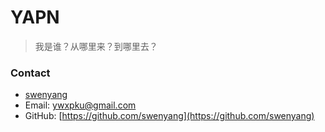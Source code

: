 # YAPN

> 我是谁？从哪里来？到哪里去？

### Contact

- [swenyang](https://twitter.com/swenyang)
- Email: [ywxpku@gmail.com](mailto:ywxpku@gmail.com)
- GitHub: [https://github.com/swenyang](https://github.com/swenyang)
